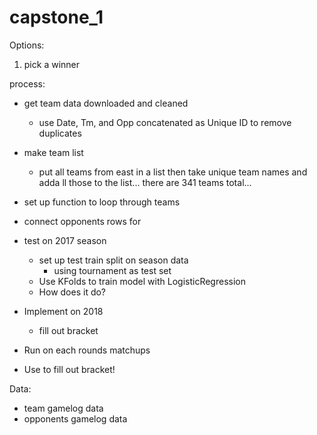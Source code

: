 # capstone_1

Options:
1. pick a winner

process:
- get team data downloaded and cleaned
  - use Date, Tm, and Opp concatenated as Unique ID to remove duplicates
- make team list
  - put all teams from east in a list then take unique team names and adda ll those to the list... there are 341 teams total...
- set up function to loop through teams
- connect opponents rows for
- test on 2017 season
  - set up test train split on season data
    - using tournament as test set
  - Use KFolds to train model with LogisticRegression
  - How does it do?
- Implement on 2018
  - fill out bracket

- Run on each rounds matchups
- Use to fill out bracket!

Data:
- team gamelog data
- opponents gamelog data
